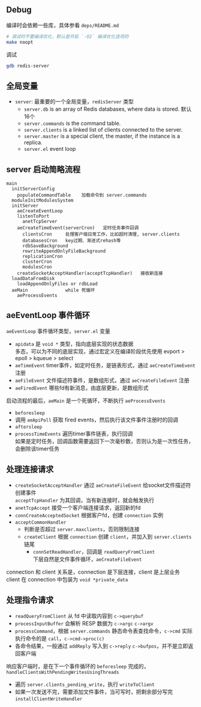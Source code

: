 ## Debug

编译时会依赖一些库，具体参看 `deps/README.md`
```sh
# 调试时不要编译优化，默认是开启 `-O2` 编译优化选项的
make noopt
```

调试
```sh
gdb redis-server
```

## 全局变量

- `server`: 最重要的一个全局变量，`redisServer` 类型
  - `server.db` is an array of Redis databases, where data is stored. 默认16个
  - `server.commands` is the command table.
  - `server.clients` is a linked list of clients connected to the server.
  - `server.master` is a special client, the master, if the instance is a replica.
  - `server.el` event loop

## server 启动简略流程

```
main
  initServerConfig
    populateCommandTable    加载命令到 server.commands
  moduleInitModulesSystem
  initServer
    aeCreateEventLoop
    listenToPort
      anetTcpServer
    aeCreateTimeEvent(serverCron)   定时任务事件回调
      clientsCron     处理客户端日常工作，比如超时清理, server.clients
      databasesCron   key过期、渐进式rehash等
      rdbSaveBackground
      rewriteAppendOnlyFileBackground
      replicationCron
      clusterCron
      modulesCron
    createSocketAcceptHandler(acceptTcpHandler)   接收新连接
  loadDataFromDisk
    loadAppendOnlyFiles or rdbLoad
  aeMain              while 死循环
    aeProcessEvents
```

## aeEventLoop 事件循环

`aeEventLoop` 事件循环类型，`server.el` 变量
- `apidata` 是 `void *` 类型，指向底层实现的状态数据  
  多态，可以为不同的底层实现，通过宏定义在编译阶段优先使用 evport > epoll > kqueue > select
- `aeTimeEvent` timer事件，如定时任务，是链表形式，通过 `aeCreateTimeEvent` 注册
- `aeFileEvent` 文件描述符事件，是数组形式，通过 `aeCreateFileEvent` 注册
- `aeFiredEvent` 哪些fd有新消息，由底层更新，是数组形式

启动流程的最后，`aeMain` 是一个死循环，不断执行 `aeProcessEvents`
- `beforesleep`
- 调用 `aeApiPoll` 获取 fired events，然后执行该文件事件注册时的回调
- `aftersleep`
- `processTimeEvents` 遍历timer事件链表，执行回调  
  如果是定时任务，回调函数需要返回下一次毫秒数，否则认为是一次性任务，会删除该timer任务

## 处理连接请求

- `createSocketAcceptHandler` 通过 `aeCreateFileEvent` 给socket文件描述符创建事件  
  `acceptTcpHandler` 为其回调，当有新连接时，就会触发执行
- `anetTcpAccept` 接受一个客户端连接请求，返回新的fd
- `connCreateAcceptedSocket` 根据客户fd，创建 `connection` 实例
- `acceptCommonHandler`
  - 判断是否超过 `server.maxclients`，否则限制连接
  - `createClient` 根据 `connection` 创建 `client`，并加入到 `server.clients` 链尾
    - `connSetReadHandler`，回调是 `readQueryFromClient`  
      下层自然是文件事件循环，`aeCreateFileEvent`

connection 和 client 关系是，connection 是下层连接，client 是上层业务  
client 在 connection 中包装为 `void *private_data`

## 处理指令请求

- `readQueryFromClient` 从 fd 中读取内容到 `c->querybuf`
- `processInputBuffer` 会解析 RESP 数据为 `c->argc` `c->argv`
- `processCommand`，根据 `server.commands` 静态命令表查找命令，`c->cmd`
  实际执行命令的是 `call`，`c->cmd->proc(c)`
- 各命令结果，一般通过 `addReply` 写入到 `c->reply` `c->bufpos`，并不是立即返回客户端

响应客户端时，是在下一个事件循环的 `beforesleep` 完成的，`handleClientsWithPendingWritesUsingThreads`
- 遍历 `server.clients_pending_write`，执行 `writeToClient`
- 如果一次发送不完，需要添加文件事件，当可写时，把剩余部分写完 `installClientWriteHandler`
